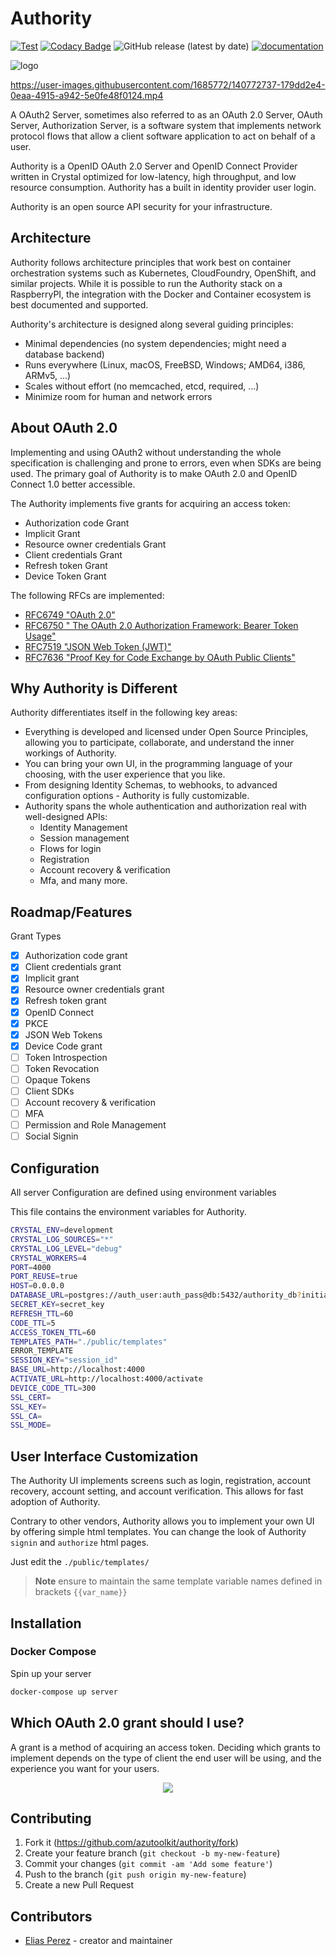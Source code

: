 # Authority

[![Test](https://github.com/azutoolkit/authority/actions/workflows/spec.yml/badge.svg)](https://github.com/azutoolkit/authority/actions/workflows/spec.yml) [![Codacy Badge](https://app.codacy.com/project/badge/Grade/c19b4551de9f43c2b79664af5908f033)](https://www.codacy.com/gh/azutoolkit/authority/dashboard?utm_source=github.com&utm_medium=referral&utm_content=azutoolkit/authority&utm_campaign=Badge_Grade) ![GitHub release (latest by date)](https://img.shields.io/github/v/release/azutoolkit/authority?label=shard) [![documentation](https://img.shields.io/badge/documentation-authority-brightgreen)](https://azutopia.gitbook.io/authority)

![logo](https://user-images.githubusercontent.com/1685772/141647649-241cff93-a5dc-4e6a-9695-ff4b9e6a51d4.png)

<https://user-images.githubusercontent.com/1685772/140772737-179dd2e4-0eaa-4915-a942-5e0fe48f0124.mp4>

A OAuth2 Server, sometimes also referred to as an OAuth 2.0 Server, OAuth Server, Authorization Server, is a software system that implements network protocol flows that allow a client software application to act on behalf of a user.

Authority is a OpenID OAuth 2.0 Server and OpenID Connect Provider written in Crystal optimized for low-latency, high throughput, and low resource consumption. Authority has a built in identity provider user login.

Authority is an open source API security for your infrastructure.

## Architecture

Authority follows architecture principles that work best on container orchestration
systems such as Kubernetes, CloudFoundry, OpenShift, and similar projects.
While it is possible to run the Authority stack on a RaspberryPI, the integration
with the Docker and Container ecosystem is best documented and supported.

Authority's architecture is designed along several guiding principles:

- Minimal dependencies (no system dependencies; might need a database backend)
- Runs everywhere (Linux, macOS, FreeBSD, Windows; AMD64, i386, ARMv5, ...)
- Scales without effort (no memcached, etcd, required, ...)
- Minimize room for human and network errors

## About OAuth 2.0

Implementing and using OAuth2 without understanding the whole specification is
challenging and prone to errors, even when SDKs are being used. The primary goal
of Authority is to make OAuth 2.0 and OpenID Connect 1.0 better accessible.

The Authority implements five grants for acquiring an access token:

- Authorization code Grant
- Implicit Grant
- Resource owner credentials Grant
- Client credentials Grant
- Refresh token Grant
- Device Token Grant

The following RFCs are implemented:

- [RFC6749 "OAuth 2.0"](https://tools.ietf.org/html/rfc6749)
- [RFC6750 " The OAuth 2.0 Authorization Framework: Bearer Token Usage"](https://tools.ietf.org/html/rfc6750)
- [RFC7519 "JSON Web Token (JWT)"](https://tools.ietf.org/html/rfc7519)
- [RFC7636 "Proof Key for Code Exchange by OAuth Public Clients"](https://tools.ietf.org/html/rfc7636)

## Why Authority is Different​

Authority differentiates itself in the following key areas:

- Everything is developed and licensed under Open Source Principles, allowing
  you to participate, collaborate, and understand the inner workings of Authority.
- You can bring your own UI, in the programming language of your choosing, with
  the user experience that you like.
- From designing Identity Schemas, to webhooks, to advanced configuration options -
  Authority is fully customizable.
- Authority spans the whole authentication and authorization real with well-designed APIs:
  - Identity Management
  - Session management
  - Flows for login
  - Registration
  - Account recovery & verification
  - Mfa, and many more.

## Roadmap/Features

Grant Types

- [x] Authorization code grant
- [x] Client credentials grant
- [x] Implicit grant
- [x] Resource owner credentials grant
- [x] Refresh token grant
- [x] OpenID Connect
- [x] PKCE
- [x] JSON Web Tokens
- [x] Device Code grant
- [ ] Token Introspection
- [ ] Token Revocation
- [ ] Opaque Tokens
- [ ] Client SDKs
- [ ] Account recovery & verification
- [ ] MFA
- [ ] Permission and Role Management
- [ ] Social Signin

## Configuration

All server Configuration are defined using environment variables

This file contains the environment variables for Authority.

```bash
CRYSTAL_ENV=development
CRYSTAL_LOG_SOURCES="*"
CRYSTAL_LOG_LEVEL="debug"
CRYSTAL_WORKERS=4
PORT=4000
PORT_REUSE=true
HOST=0.0.0.0
DATABASE_URL=postgres://auth_user:auth_pass@db:5432/authority_db?initial_pool_size=10&checkout_timeout=3
SECRET_KEY=secret_key
REFRESH_TTL=60
CODE_TTL=5
ACCESS_TOKEN_TTL=60
TEMPLATES_PATH="./public/templates"
ERROR_TEMPLATE
SESSION_KEY="session_id"
BASE_URL=http://localhost:4000
ACTIVATE_URL=http://localhost:4000/activate
DEVICE_CODE_TTL=300
SSL_CERT=
SSL_KEY=
SSL_CA=
SSL_MODE=
```

## User Interface Customization

The Authority UI implements screens such as login, registration, account recovery,
account setting, and account verification. This allows for fast adoption of Authority.

Contrary to other vendors, Authority allows you to implement your own UI
by offering simple html templates. You can change the look of Authority `signin`
and `authorize` html pages.

Just edit the `./public/templates/`

> **Note** ensure to maintain the same template variable names defined in
> brackets `{{var_name}}`

## Installation

### Docker Compose

Spin up your server

```bash
docker-compose up server
```

## Which OAuth 2.0 grant should I use?

A grant is a method of acquiring an access token. Deciding which grants to
implement depends on the type of client the end user will be using, and the
experience you want for your users.

<p align="center">
<img src="https://user-images.githubusercontent.com/1685772/142732731-bfaa94ab-5072-4a70-b91c-72c8b1b10f28.png">
</p>

## Contributing

1. Fork it (<https://github.com/azutoolkit/authority/fork>)
2. Create your feature branch (`git checkout -b my-new-feature`)
3. Commit your changes (`git commit -am 'Add some feature'`)
4. Push to the branch (`git push origin my-new-feature`)
5. Create a new Pull Request

## Contributors

- [Elias Perez](https://github.com/eliasjpr) - creator and maintainer
